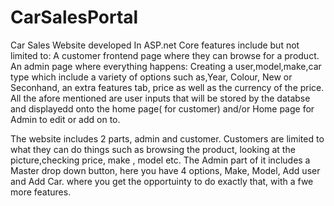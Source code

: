 # CarSalesPortal
 Car Sales Website developed In ASP.net Core features include but not limited to: A customer frontend page where they can browse for a product. An admin page where everything happens: Creating a user,model,make,car type which include a variety of options such as,Year, Colour, New or Seconhand, an extra features tab, price as well as the currency of the price. All the afore mentioned are user inputs that will be stored by the databse and displayedd onto the home page( for customer) and/or Home page for Admin to edit or add on to.

The website includes 2 parts, admin and customer. Customers are limited to what they can do things such as browsing the product, looking at the picture,checking price, make , model etc. The Admin part of it includes a Master drop down button, here you have 4 options, Make, Model, Add user and Add Car. where you get the opportuinty to do exactly that, with a fwe more features.
